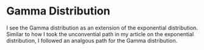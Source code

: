 # Gamma Distribution
I see the Gamma distribution as an extension of the exponential distribution. Similar to how I took the unconvential path in my article on the exponential distribution, I followed an analgous path for the Gamma distribution. 
